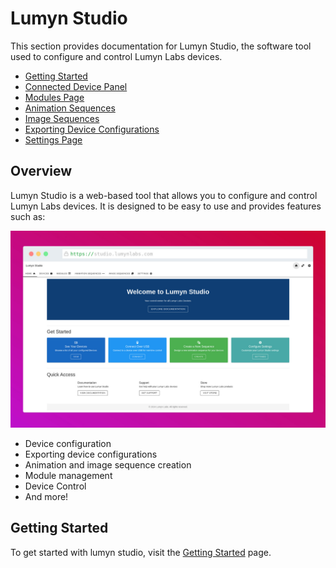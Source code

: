 # Lumyn Studio

This section provides documentation for Lumyn Studio, the software tool used to configure and control Lumyn Labs devices.

- [Getting Started](/lumyn-studio/getting-started/)
- [Connected Device Panel](/lumyn-studio/connected-device-panel/)
- [Modules Page](/lumyn-studio/modules-page/)
- [Animation Sequences](/lumyn-studio/animation-sequences/)
- [Image Sequences](/lumyn-studio/image-sequences/)
- [Exporting Device Configurations](/lumyn-studio/exporting-device-configurations/)
- [Settings Page](/lumyn-studio/settings-page/)

## Overview

Lumyn Studio is a web-based tool that allows you to configure and control Lumyn Labs devices. It is designed to be easy to use and provides features such as:

![Lumyn Studio](studio-demo.jpeg)

- Device configuration
- Exporting device configurations
- Animation and image sequence creation
- Module management
- Device Control
- And more!

## Getting Started

To get started with lumyn studio, visit the [Getting Started](/lumyn-studio/getting-started/#) page.